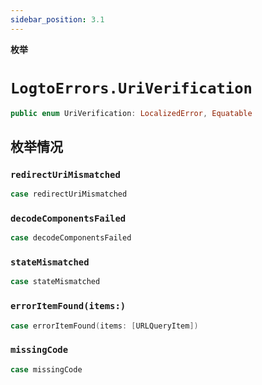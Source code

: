 ```yaml
---
sidebar_position: 3.1
---
```


**枚举**

# `LogtoErrors.UriVerification`

```swift
public enum UriVerification: LocalizedError, Equatable
```

## 枚举情况

### `redirectUriMismatched`

```swift
case redirectUriMismatched
```

### `decodeComponentsFailed`

```swift
case decodeComponentsFailed
```

### `stateMismatched`

```swift
case stateMismatched
```

### `errorItemFound(items:)`

```swift
case errorItemFound(items: [URLQueryItem])
```

### `missingCode`

```swift
case missingCode
```
